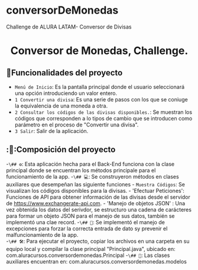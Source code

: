 # conversorDeMonedas
Challenge de ALURA LATAM- Conversor de Divisas
<h1 align="center"> Conversor de Monedas, Challenge. </h1>



## :hammer:Funcionalidades del proyecto
- `Menú de Inicio`: Es la pantalla principal donde el usuario seleccionará una opción introduciendo un valor entero.
- `1 Convertir una divisa`: Es una serie de pasos con los que se coniuge la equivalencia de una moneda a otra.
- `2 Consultar los códigos de las divisas disponibles.`: Se muestran los códigos que corresponden a lo tipos de cambio que se introducen como parámetro en el proceso de "Convertir una divisa".
- `3 Salir`: Salir de la aplicación.

## :📁:Composición del proyecto

-`\## ⚙️`:​ Esta aplicación hecha para el Back-End funciona con la clase principal donde se encuentran los métodos principale para el funcionamiento de la app.
-`\## 💻​`: Se construyeron métodos en clases auxiliares que desempeñan las siguiente funciones
      - `Muestra Códigos`: Se visualizan los códigos disponibles para la divisas.
      - 'Efectuar Peticiones': Funciones de API para obtener información de las divisas desde el servidor de https://www.exchangerate-api.com.
      - 'Manejo de objetos JSON' : Una vez obtenida los datos del serivdor, se estructuro una cadena de carácteres para formar un objeto JSON para el manejo de sus datos, también se implementó una clae record.
-`\## 🚨`: Se implementó el manejo de excepciones para forzar la correcta entrada de dato sy prevenir el malfuncionamiento de la app.    
-`\## 🛠️`: Para ejecutar el proyecto, copiar los archivos en una carpeta en su equipo local y compilar la clase principal "Principal.java", ubicado en: com.aluracursos.conversordemonedas.Principal
-`\## 💾`: Las clases auxiliares encuentran en: com.aluracursos.conversordemonedas.modelos

